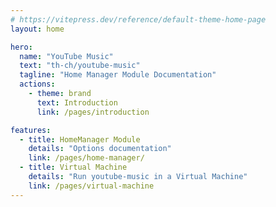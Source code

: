 ```yaml
---
# https://vitepress.dev/reference/default-theme-home-page
layout: home

hero:
  name: "YouTube Music"
  text: "th-ch/youtube-music"
  tagline: "Home Manager Module Documentation"
  actions:
    - theme: brand
      text: Introduction
      link: /pages/introduction

features:
  - title: HomeManager Module
    details: "Options documentation"
    link: /pages/home-manager/
  - title: Virtual Machine
    details: "Run youtube-music in a Virtual Machine"
    link: /pages/virtual-machine
---
```


